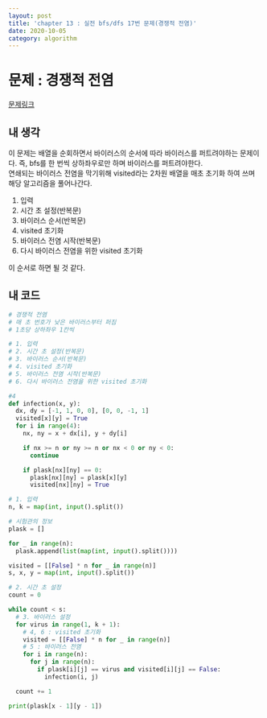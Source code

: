 ```yaml
---
layout: post
title: 'chapter 13 : 실전 bfs/dfs 17번 문제(경쟁적 전염)'
date: 2020-10-05
category: algorithm
---
```

# 문제 : 경쟁적 전염
[문제링크](https://www.acmicpc.net/problem/18405)
## 내 생각
이 문제는 배열을 순회하면서 바이러스의 순서에 따라 바이러스를 퍼트려야하는 문제이다. 즉, bfs를 한 번씩 상하좌우로만 하며 바이러스를 퍼트려야한다.   
연쇄되는 바이러스 전염을 막기위해 visited라는 2차원 배열을 매초 초기화 하여 쓰며 해당 알고리즘을 풀어나간다.   
1. 입력
2. 시간 초 설정(반복문)
3. 바이러스 순서(반복문)
4. visited 초기화
5. 바이러스 전염 시작(반복문)
6. 다시 바이러스 전염을 위한 visited 초기화   

이 순서로 하면 될 것 같다.

## 내 코드
```python
# 경쟁적 전염
# 매 초 번호가 낮은 바이러스부터 퍼짐
# 1초당 상하좌우 1칸씩

# 1. 입력
# 2. 시간 초 설정(반복문)
# 3. 바이러스 순서(반복문)
# 4. visited 초기화
# 5. 바이러스 전염 시작(반복문)
# 6. 다시 바이러스 전염을 위한 visited 초기화  

#4
def infection(x, y):
  dx, dy = [-1, 1, 0, 0], [0, 0, -1, 1]
  visited[x][y] = True
  for i in range(4):
    nx, ny = x + dx[i], y + dy[i]

    if nx >= n or ny >= n or nx < 0 or ny < 0:
      continue

    if plask[nx][ny] == 0:
      plask[nx][ny] = plask[x][y]
      visited[nx][ny] = True

# 1. 입력
n, k = map(int, input().split())

# 시험관의 정보
plask = []

for _ in range(n):
  plask.append(list(map(int, input().split())))

visited = [[False] * n for _ in range(n)]
s, x, y = map(int, input().split())

# 2. 시간 초 설정
count = 0

while count < s:
  # 3. 바이러스 설정
  for virus in range(1, k + 1):
    # 4, 6 : visited 초기화
    visited = [[False] * n for _ in range(n)]
    # 5 : 바이러스 전염
    for i in range(n):
      for j in range(n):
        if plask[i][j] == virus and visited[i][j] == False:
          infection(i, j)

  count += 1

print(plask[x - 1][y - 1])

```
